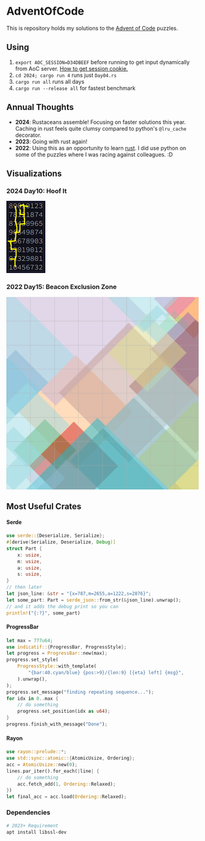 # AdventOfCode

This is repository holds my solutions to the [Advent of Code](https://adventofcode.com/) puzzles.

## Using

1. `export AOC_SESSION=D34DBEEF` before running to get input dynamically from AoC server. [How to get session cookie.](https://github.com/wimglenn/advent-of-code-wim/issues/1)
2. `cd 2024; cargo run 4` runs just `Day04.rs`
3. `cargo run all` runs all days
4. `cargo run --release all` for fastest benchmark

## Annual Thoughts

* **2024**: Rustaceans assemble! Focusing on faster solutions this year. Caching in rust feels quite clumsy compared to python's `@lru_cache` decorator.
* **2023**: Going with rust again!
* **2022**: Using this as an opportunity to learn [rust](https://www.rust-lang.org/). I did use python on some of the puzzles where I was racing against colleagues. :D

## Visualizations

### 2024 Day10: Hoof It
![2024 Day10: Hoof It](2024/img/day10.webp)

### 2022 Day15: Beacon Exclusion Zone
![2022 Day15: Beacon Exclusion Zone](2022/img/day15.webp)

## Most Useful Crates

#### Serde

```rust
use serde::{Deserialize, Serialize};
#[derive(Serialize, Deserialize, Debug)]
struct Part {
    x: usize,
    m: usize,
    a: usize,
    s: usize,
}
// then later
let json_line: &str = "{x=787,m=2655,a=1222,s=2876}";
let some_part: Part = serde_json::from_str(&json_line).unwrap();
// and it adds the debug print so you can
println!("{:?}", some_part)
```

#### ProgressBar

```rust
let max = 777u64;
use indicatif::{ProgressBar, ProgressStyle};
let progress = ProgressBar::new(max);
progress.set_style(
    ProgressStyle::with_template(
        "{bar:40.cyan/blue} {pos:>9}/{len:9} [{eta} left] {msg}",
    ).unwrap(),
);
progress.set_message("finding repeating sequence...");
for idx in 0..max {
    // do something
    progress.set_position(idx as u64);
}
progress.finish_with_message("Done");
```

#### Rayon

```rust
use rayon::prelude::*;
use std::sync::atomic::{AtomicUsize, Ordering};
acc = AtomicUsize::new(0);
lines.par_iter().for_each(|line| {
    // do something
    acc.fetch_add(1, Ordering::Relaxed);
})
let final_acc = acc.load(Ordering::Relaxed);
```

### Dependencies

```bash
# 2023+ Requirement
apt install libssl-dev
```
